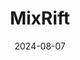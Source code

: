 ---  
layout: startup_page  
title: "MixRift"  
id: "mixrift.com"  
permalink: "/mixriftmixrift.com08072024/"  
website: "https://www.mixrift.com/"  
funding_round: "Pre-Seed"  
funding_amount: "$1.6M"  
investors: "Outsized Ventures, Underline Ventures, SOSV"  
about: "MixRift develops and publishes immersive mixed reality games. Their unique approach focuses on easy-to-learn yet deeply engaging game mechanics, targeting a wider audience beyond traditional gamers. The company leverages user feedback to iterate quickly and create compelling experiences."  
markets: "Gaming, Mixed Reality, Computer Games, Leisure, Video Games"  
hq: "Dublin, Dublin, Ireland"  
founded_year: "2023"  
linkedin: "https://www.linkedin.com/company/mixrift"  
twitter: ""  
instagram: ""  
facebook: ""  
crunchbase: "https://www.crunchbase.com/organization/mixrift"  
pitchbook: "https://pitchbook.com/profiles/company/608073-85"  

date_display: "07-Aug-2024"  
date: "2024-08-07"

# SEO Optimization  
meta_title: "MixRift - Pre-Seed Funding ($1.6M)"  
meta_description: "MixRift, MixRift develops and publishes immersive mixed reality games. Their unique approach focuses on easy-to-learn yet deeply engaging game mechanics, targe..."  
meta_keywords: "MixRift, Gaming, Mixed Reality, Computer Games, Leisure, Video Games, Pre-Seed funding"  
canonical_url: "https://startup.projectstartups.com/mixriftmixrift.com08072024/"  
---